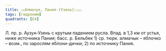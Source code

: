 ```yaml
---
title: ⒜Алмачук, Пания-[Узень]⒯⒵
tags: [гидроним]
quadrants: [Е4]
---
```


Л. пр. р. Аузун-Узень с крутым падением русла. Впад. в 1,3 км от устья, ниже
источника Пания; басс. р. Бельбек 1) ср. тюрк. алмачык – яблочко – возм., по
зарослям яблони-дички; 2) по источнику Пания.
